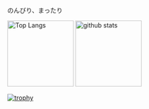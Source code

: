 
<p>のんびり、まったり</p>

<p align="left"> 
  <img alt="Top Langs" height="150px" src="https://github-readme-stats.vercel.app/api/top-langs/?username=melmmmmmmm&layout=compact&count_private=true&show_icons=true&theme=onedark" />
  <img alt="github stats" height="150px" src="https://github-readme-stats.vercel.app/api?username=melmmmmmmm&count_private=true&show_icons=true&show_icons=true&theme=onedark" />
</p>

[![trophy](https://github-profile-trophy.vercel.app/?username=melmmmmmmm&theme=onedark&column=7)](https://github.com/ryo-ma/github-profile-trophy)
